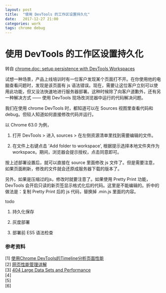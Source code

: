 ```yaml
---
layout: post
title:  "使用 DevTools 的工作区设置持久化"
date:   2017-12-27 21:00
categories: work
tags: chrome debug
---
```


# 使用 DevTools 的工作区设置持久化

转自 [chrome.doc: setup persistence with DevTools Workspaces](https://developers.google.com/web/tools/setup/setup-workflow)

试想一种场景，产品上线培训时有一位客户发现某个页面打不开。在你使用他的电脑查看问题时，发现是该页面有 js 语法错误。现在，需要让这位客户立刻可以使用此功能，但又没法快速地进行服务器部署。这种时候除了向客户道歉外，还有另一种解决方式 —— 使用 DevTools 现场改浏览器中运行的代码解决问题。

我们在使用 chrome DevTools 时，都知道可以在 Sources 视图里查看代码和 debug。但较人知道如何直接修改代码并运行。

以 Chrome 63.0 为例，

1. 打开 DevTools > 进入 sources > 在左侧资源清单里找到需要编辑的文件。

2. 在文件上右键点击 'Add folder to workspace', 根据提示选择本地文件夹作为 workspace。期间，浏览器会提示授权，点击同意即可。

按上述部署设置后，就可以直接在 source 里面修改 js 文件了。但是需要注意，如果页面刷新，修改的文件就会还原成服务器下载的版本了。

另外，如果是压缩过的js，修改时就要注意了。如果使用 Pretty Print 功能，DevTools 会开启只读的新页签显示格式化后的代码。这里是不能编辑的。折中的做法是：复制 Pretty Print 后的 js 代码，替换掉 .min.js 里面的内容。

todo

1. 持久化保存

2. 灰度部署

3. 部署前 ES5 语法检查





### 参考资料

[1] [使用Chrome DevTools的Timeline分析页面性能](http://horve.github.io/2015/10/26/timeline/)   
[2] [网页性能管理详解](http://www.ruanyifeng.com/blog/2015/09/web-page-performance-in-depth.html)   
[3] [404 Large Data Sets and Performance](http://ui-grid.info/docs/#/tutorial/404_large_data_sets_and_performance)   
[4] []()   
[5] []()   
[6] []()   